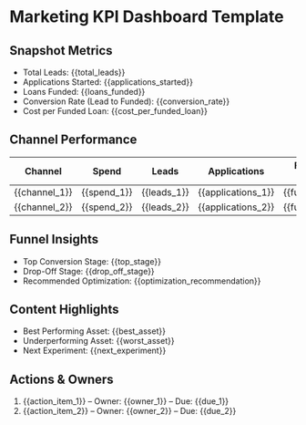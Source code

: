 <!-- Powered by BMAD™ Core -->

# Marketing KPI Dashboard Template

## Snapshot Metrics

- Total Leads: {{total_leads}}
- Applications Started: {{applications_started}}
- Loans Funded: {{loans_funded}}
- Conversion Rate (Lead to Funded): {{conversion_rate}}
- Cost per Funded Loan: {{cost_per_funded_loan}}

## Channel Performance

| Channel       | Spend       | Leads       | Applications       | Funded Loans | CPL       | Notes               |
| ------------- | ----------- | ----------- | ------------------ | ------------ | --------- | ------------------- |
| {{channel_1}} | {{spend_1}} | {{leads_1}} | {{applications_1}} | {{funded_1}} | {{cpl_1}} | {{channel_notes_1}} |
| {{channel_2}} | {{spend_2}} | {{leads_2}} | {{applications_2}} | {{funded_2}} | {{cpl_2}} | {{channel_notes_2}} |

## Funnel Insights

- Top Conversion Stage: {{top_stage}}
- Drop-Off Stage: {{drop_off_stage}}
- Recommended Optimization: {{optimization_recommendation}}

## Content Highlights

- Best Performing Asset: {{best_asset}}
- Underperforming Asset: {{worst_asset}}
- Next Experiment: {{next_experiment}}

## Actions & Owners

1. {{action_item_1}} – Owner: {{owner_1}} – Due: {{due_1}}
2. {{action_item_2}} – Owner: {{owner_2}} – Due: {{due_2}}
